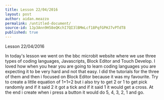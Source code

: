 ```yaml
---
title: Lesson 22/04/2016
layout: post
author: aidan.meazzo
permalink: /untitled-document/
source-id: 1Jp3Ann9H58eQKchI7QI3lBMmLcf18PqfGPHJ7vPTdT8
published: true
---
```

Lesson 22/04/2016

In today's lesson we went on the bbc microbit website where we use three types of coding languages, Javascripts, Block Editor and Touch Develop. I loved how when you hear you are going to learn coding languages you are expecting it to be very hard and not that easy. I did the tutorials for the three of them and then i focused on Block Editor because it was my favourite. Try to create a little equation of 1+1=2 but i also try to get 2 or 1 to get pick randomly and if it said 2 it got a tick and if it said 1 it would get a cross. At the end i create when i press a button it would do 5, 4, 3, 2, 1 and go.

